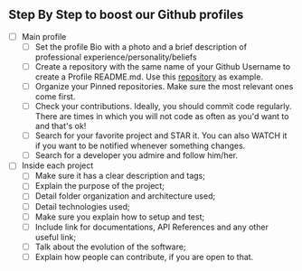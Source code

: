 ## Step By Step to boost our Github profiles

- [ ] Main profile
  - [ ] Set the profile Bio with a photo and a brief description of professional experience/personality/beliefs
  - [ ] Create a repository with the same name of your Github Username to create a Profile README.md. Use this [repository](https://github.com/MuriloMarquesSantos/MuriloMarquesSantos) as example.
  - [ ] Organize your Pinned repositories. Make sure the most relevant ones come first.
  - [ ] Check your contributions. Ideally, you should commit code regularly. There are times in which you will not code as often as you'd want to and that's ok!
  - [ ] Search for your favorite project and STAR it. You can also WATCH it if you want to be notified whenever something changes.
  - [ ] Search for a developer you admire and follow him/her.

- [ ] Inside each project
  - [ ] Make sure it has a clear description and tags;
  - [ ] Explain the purpose of the project;
  - [ ] Detail folder organization and architecture used;
  - [ ] Detail technologies used;
  - [ ] Make sure you explain how to setup and test;
  - [ ] Include link for documentations, API References and any other useful link;
  - [ ] Talk about the evolution of the software;
  - [ ] Explain how people can contribute, if you are open to that.
